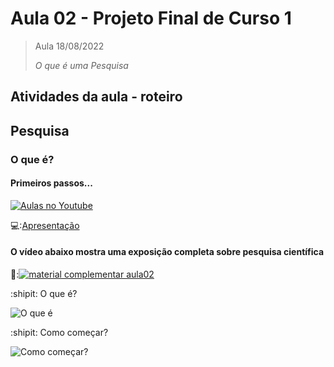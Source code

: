 # Aula 02 - Projeto Final de Curso 1

> Aula 18/08/2022
> 
>  
>  *O que é uma Pesquisa*


## Atividades da aula - roteiro

## Pesquisa

### O que é?

#### Primeiros passos...

[![Aulas no Youtube](https://github.com/marcoswagner-commits/gestao_obras_aula_daw/blob/cb3e2ea9547f9ddc831277f07919c3e78451eb92/yt-icon.png)](https://www.youtube.com/channel/UCfO-aJxKLqau0TnL0AfNAvA)

💻:[Apresentação](https://prezi.com/p/gqrgrnfzbjjw/?present=1)

####  O vídeo abaixo mostra uma exposição completa sobre pesquisa científica

🥇:[![material complementar aula02](https://user-images.githubusercontent.com/81576640/183476041-9bc36d98-14ac-475c-8845-a29f2ac41497.png)](https://www.youtube.com/watch?v=VqcttlfbeIk)

:shipit: O que é?

![O que é](https://user-images.githubusercontent.com/81576640/183476816-004e39f3-ab7b-492c-9ad6-71e9019c78e5.png)

:shipit: Como começar?

![Como começar?](https://user-images.githubusercontent.com/81576640/183475089-042c76cf-4bd8-4ca6-9718-7d2497f3385a.png)





